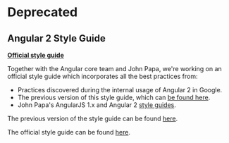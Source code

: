 # Deprecated

## Angular 2 Style Guide

[**Official style guide**](https://angular.io/guide/styleguide)

Together with the Angular core team and John Papa, we're working on an official style guide which incorporates all the best practices from:

- Practices discovered during the internal usage of Angular 2 in Google.
- The previous version of this style guide, which can [be found here](./old/README.md).
- John Papa's AngularJS 1.x and Angular 2 [style guides](https://github.com/johnpapa/angular-styleguide).

The previous version of the style guide can be found [here](./old/README.md).

The official style guide can be found [here](https://angular.io/guide/styleguide).

